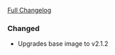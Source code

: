 [Full Changelog][changelog]

### Changed

- Upgrades base image to v2.1.2

[changelog]: https://github.com/hassio-addons/addon-docker-enabler/compare/v0.1.0...v0.1.1
